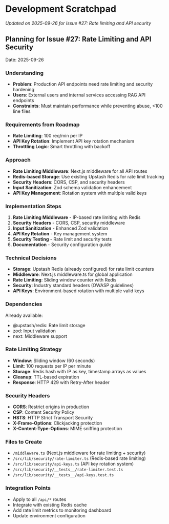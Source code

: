 # Development Scratchpad

*Updated on 2025-09-26 for Issue #27: Rate limiting and API security*

## Planning for Issue #27: Rate Limiting and API Security
Date: 2025-09-26

### Understanding
- **Problem**: Production API endpoints need rate limiting and security hardening
- **Users**: External users and internal services accessing RAG API endpoints
- **Constraints**: Must maintain performance while preventing abuse, <100 line files

### Requirements from Roadmap
- **Rate Limiting**: 100 req/min per IP
- **API Key Rotation**: Implement API key rotation mechanism
- **Throttling Logic**: Smart throttling with backoff

### Approach
- **Rate Limiting Middleware**: Next.js middleware for all API routes
- **Redis-based Storage**: Use existing Upstash Redis for rate limit tracking
- **Security Headers**: CORS, CSP, and security headers
- **Input Sanitization**: Zod schema validation enhancement
- **API Key Management**: Rotation system with multiple valid keys

### Implementation Steps
1. **Rate Limiting Middleware** - IP-based rate limiting with Redis
2. **Security Headers** - CORS, CSP, security middleware
3. **Input Sanitization** - Enhanced Zod validation
4. **API Key Rotation** - Key management system
5. **Security Testing** - Rate limit and security tests
6. **Documentation** - Security configuration guide

### Technical Decisions
- **Storage**: Upstash Redis (already configured) for rate limit counters
- **Middleware**: Next.js middleware.ts for global application
- **Rate Limiting**: Sliding window counter with Redis
- **Security**: Industry standard headers (OWASP guidelines)
- **API Keys**: Environment-based rotation with multiple valid keys

### Dependencies
Already available:
- @upstash/redis: Rate limit storage
- zod: Input validation
- next: Middleware support

### Rate Limiting Strategy
- **Window**: Sliding window (60 seconds)
- **Limit**: 100 requests per IP per minute
- **Storage**: Redis hash with IP as key, timestamp arrays as values
- **Cleanup**: TTL-based expiration
- **Response**: HTTP 429 with Retry-After header

### Security Headers
- **CORS**: Restrict origins in production
- **CSP**: Content Security Policy
- **HSTS**: HTTP Strict Transport Security
- **X-Frame-Options**: Clickjacking protection
- **X-Content-Type-Options**: MIME sniffing protection

### Files to Create
- `/middleware.ts` (Next.js middleware for rate limiting + security)
- `/src/lib/security/rate-limiter.ts` (Redis-based rate limiting)
- `/src/lib/security/api-keys.ts` (API key rotation system)
- `/src/lib/security/__tests__/rate-limiter.test.ts`
- `/src/lib/security/__tests__/api-keys.test.ts`

### Integration Points
- Apply to all `/api/*` routes
- Integrate with existing Redis cache
- Add rate limit metrics to monitoring dashboard
- Update environment configuration